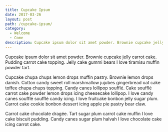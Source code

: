 ```yaml
---
title: Cupcake Ipsum
date: 2017-03-26
layout: post
path: /cupcake-ipsum/
category: 
  - Welcome
  - Come
description: Cupcake ipsum dolor sit amet powder. Brownie cupcake jelly carrot cake.
---
```


Cupcake ipsum dolor sit amet powder. Brownie cupcake jelly carrot cake. Pudding carrot cake topping. Jelly cake gummi bears I love tiramisu muffin powder tart.

Cupcake chupa chups lemon drops muffin pastry. Brownie lemon drops danish. Cotton candy sweet roll marshmallow jujubes gingerbread oat cake toffee chupa chups topping. Candy canes lollipop soufflé.
Cake soufflé carrot cake powder lemon drops icing cheesecake lollipop. I love candy canes soufflé soufflé candy icing. I love fruitcake bonbon jelly sugar plum. Carrot cake cookie bonbon dessert icing apple pie pastry bear claw.

Carrot cake chocolate dragée. Tart sugar plum carrot cake muffin I love cake biscuit pudding. Candy canes sugar plum halvah I love chocolate cake icing carrot cake.
